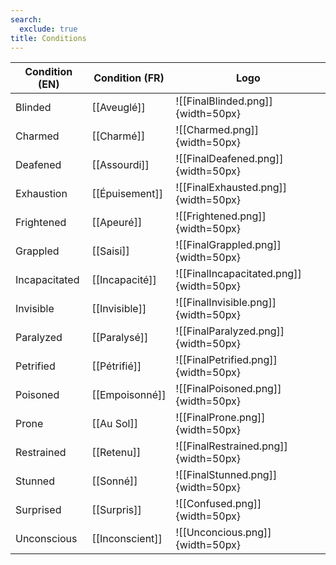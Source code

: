 ```yaml
---
search:
  exclude: true
title: Conditions
---
```

| Condition (EN) | Condition (FR)  | Logo                                    |
| -------------- | --------------- | --------------------------------------- |
| Blinded        | [[Aveuglé]]     | ![[FinalBlinded.png]]{width=50px}       |
| Charmed        | [[Charmé]]      | ![[Charmed.png]]{width=50px}            |
| Deafened       | [[Assourdi]]    | ![[FinalDeafened.png]]{width=50px}      |
| Exhaustion     | [[Épuisement]]  | ![[FinalExhausted.png]]{width=50px}     |
| Frightened     | [[Apeuré]]      | ![[Frightened.png]]{width=50px}         |
| Grappled       | [[Saisi]]       | ![[FinalGrappled.png]]{width=50px}      |
| Incapacitated  | [[Incapacité]]  | ![[FinalIncapacitated.png]]{width=50px} |
| Invisible      | [[Invisible]]   | ![[FinalInvisible.png]]{width=50px}     |
| Paralyzed      | [[Paralysé]]    | ![[FinalParalyzed.png]]{width=50px}     |
| Petrified      | [[Pétrifié]]    | ![[FinalPetrified.png]]{width=50px}     |
| Poisoned       | [[Empoisonné]]  | ![[FinalPoisoned.png]]{width=50px}      |
| Prone          | [[Au Sol]]      | ![[FinalProne.png]]{width=50px}         |
| Restrained     | [[Retenu]]      | ![[FinalRestrained.png]]{width=50px}    |
| Stunned        | [[Sonné]]       | ![[FinalStunned.png]]{width=50px}       |
| Surprised      | [[Surpris]]     | ![[Confused.png]]{width=50px}           |
| Unconscious    | [[Inconscient]] | ![[Unconcious.png]]{width=50px}         |

